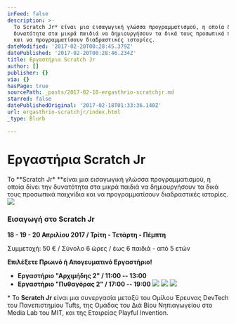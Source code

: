 ```yaml
---
inFeed: false
description: >-
  Το Scratch Jr* είναι μια εισαγωγική γλώσσα προγραμματισμού, η οποία δίνει την
  δυνατότητα στα μικρά παιδιά να δημιουργήσουν τα δικά τους προσωπικά παιχνίδια
  και να προγραμματίσουν διαδραστικές ιστορίες.
dateModified: '2017-02-20T00:28:45.379Z'
datePublished: '2017-02-20T00:28:46.234Z'
title: Εργαστήρια Scratch Jr
author: []
publisher: {}
via: {}
hasPage: true
sourcePath: _posts/2017-02-18-ergasthrio-scratchjr.md
starred: false
datePublishedOriginal: '2017-02-18T01:33:36.140Z'
url: ergasthrio-scratchjr/index.html
_type: Blurb

---
```

# Εργαστήρια **Scratch Jr**

Το **Scratch Jr\* **είναι μια εισαγωγική γλώσσα προγραμματισμού, η οποία δίνει την δυνατότητα στα μικρά παιδιά να δημιουργήσουν τα δικά τους προσωπικά παιχνίδια και να προγραμματίσουν διαδραστικές ιστορίες.
![](https://the-grid-user-content.s3-us-west-2.amazonaws.com/71aab842-743b-4bb9-8981-4a2eae2f0c8b.jpg)

### Εισαγωγή στο Scratch Jr

**18 - 19 - 20 Απριλίου 2017 / Τρίτη - Τετάρτη - Πέμπτη**

Συμμετοχή: 50 € / Σύνολο 6 ώρες / έως 6 παιδιά - από 5 ετών

**Επιλέξετε Πρωινό ή Απογευματινό Εργαστήριο!**

* **Εργαστήριο "Αρχιμήδης 2" / 11:00 -- 13:00**
* **Εργαστήριο "Πυθαγόρας 2" / 17:00 -- 19:00**
![](https://the-grid-user-content.s3-us-west-2.amazonaws.com/4bc7aade-3aac-4655-93fa-7cd427f72a7e.jpg)
![](https://the-grid-user-content.s3-us-west-2.amazonaws.com/b13f9438-af0b-4d0a-96ba-cd8122ac2391.jpg)
![](https://the-grid-user-content.s3-us-west-2.amazonaws.com/e405d898-5184-4b08-ac1f-2756c5d46204.jpg)

\* Το **Scratch Jr** είναι μια συνεργασία μεταξύ του Ομίλου Έρευνας DevTech του Πανεπιστημίου Tufts, της Ομάδας του Διά Βίου Νηπιαγωγείου στο Media Lab του MIT, και της Εταιρείας Playful Invention.